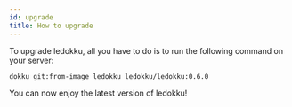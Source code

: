 ```yaml
---
id: upgrade
title: How to upgrade
---
```


To upgrade ledokku, all you have to do is to run the following command on your server:

```sh
dokku git:from-image ledokku ledokku/ledokku:0.6.0
```

You can now enjoy the latest version of ledokku!
